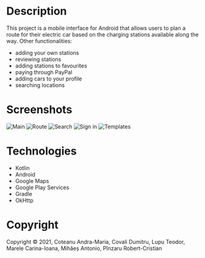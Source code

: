 # Description

This project is a mobile interface for Android that allows users to plan a
route for their electric car based on the charging stations available along the
way. Other functionalities:

- adding your own stations
- reviewing stations
- adding stations to favourites
- paying through PayPal
- adding cars to your profile
- searching locations

# Screenshots

![Main](screenshots/main.png)
![Route](screenshots/route.png)
![Search](screenshots/search.png)
![Sign in](screenshots/sign-in.png)
![Templates](screenshots/templates.png)

# Technologies

- Kotlin
- Android
- Google Maps
- Google Play Services
- Gradle
- OkHttp

# Copyright

Copyright © 2021, Coteanu Andra-Maria, Covali Dumitru, Lupu Teodor, Marele Carina-Ioana, Mihăeș Antonio, Pînzaru Robert-Cristian

